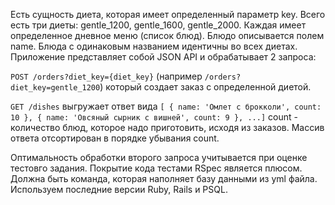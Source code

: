 Есть сущность диета, которая имеет определенный параметр key.
Всего есть три диеты: gentle_1200, gentle_1600, gentle_2000. Каждая имеет определенное дневное меню (список блюд).
Блюдо описывается полем name. Блюда с одинаковым названием идентичны во всех диетах.
Приложение представляет собой JSON API и обрабатывает 2 запроса:
 
 `POST /orders?diet_key={diet_key}` (например `/orders?diet_key=gentle_1200`) который создает заказ с определенной диетой.  
 
 `GET /dishes` выгружает ответ вида  `[ { name: 'Омлет с брокколи', count: 10 }, { name: 'Овсяный сырник с вишней', count: 9 }, ...]`
 count - количество блюд, которое надо приготовить, исходя из заказов. Массив ответа отсортирован в порядке убывания count.
 
Оптимальность обработки второго запроса учитывается при оценке тестовго задания. 
Покрытие кода тестами RSpec является плюсом.
Должна быть команда, которая наполняет базу данными из yml файла.
Используем последние версии Ruby, Rails и PSQL.
